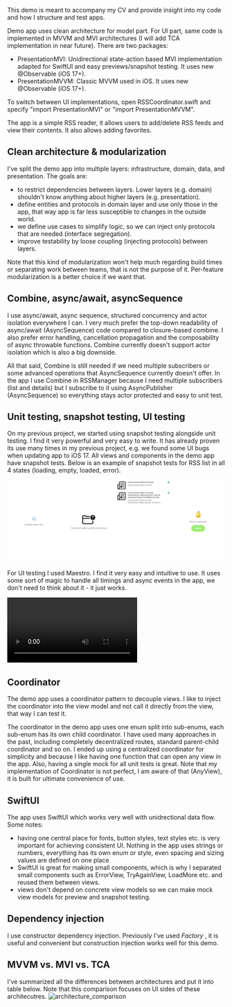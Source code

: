 This demo is meant to accompany my CV and provide insight into my code and how I structure and test apps. 

Demo app uses clean architecture for model part. For UI part, same code is implemented in MVVM and MVI architectures (I will add TCA implementation in near future). There are two packages:
- PresentationMVI: Unidirectional state-action based MVI implementation adapted for SwiftUI and easy previews/snapshot testing. It uses new @Observable (iOS 17+).
- PresentationMVVM: Classic MVVM used in iOS. It uses new @Observable (iOS 17+).  

To switch between UI implementations, open RSSCoordinator.swift and specify "import PresentationMVI" or "import PresentationMVVM".

The app is a simple RSS reader, it allows users to add/delete RSS feeds and view their contents. It also allows adding favorites.

## Clean architecture & modularization
I've split the demo app into multiple layers: infrastructure, domain, data, and presentation. The goals are:
- to restrict dependencies between layers. Lower layers (e.g. domain) shouldn't know anything about higher layers (e.g. presentation).
- define entities and protocols in domain layer and use only those in the app, that way app is far less susceptible to changes in the outside world.
- we define use cases to simplify logic, so we can inject only protocols that are needed (interface segregation).
- improve testability by loose coupling (injecting protocols) between layers.

Note that this kind of modularization won't help much regarding build times or separating work between teams, that is not the purpose of it. Per-feature modularization is a better choice if we want that.

## Combine, async/await, asyncSequence
I use async/await, async sequence, structured concurrency and actor isolation everywhere I can. I very much prefer the top-down readability of async/await (AsyncSequence) code compared to closure-based combine. I also prefer error handling, cancellation propagation and the composability of async throwable functions. Combine currently doesn't support actor isolation which is also a big downside.

All that said, Combine is still needed if we need multiple subscribers or some advanced operations that AsyncSequence currently doesn't offer. In the app I use Combine in RSSManager because I need multiple subscribers (list and details) but I subscribe to it using AsyncPublisher (AsyncSequence) so everything stays actor protected and easy to unit test.

## Unit testing, snapshot testing, UI testing
On my previous project, we started using snapshot testing alongside unit testing. I find it very powerful and very easy to write. It has already proven its use many times in my previous project, e.g. we found some UI bugs when updating app to iOS 17. All views and components in the demo app have snapshot tests. Below is an example of snapshot tests for RSS list in all 4 states (loading, empty, loaded, error).

![snapshot_tests](https://github.com/DanijelHuis/ArchitectureDemo/blob/master/ReadmeResources/snapshot1.png)

For UI testing I used Maestro. I find it very easy and intuitive to use. It uses some sort of magic to handle all timings and async events in the app, we don't need to think about it - it just works.

<video src="https://github.com/DanijelHuis/ArchitectureDemo/assets/5382135/3018304e-d2db-45fd-8f59-0bfcc5d62ce5"></video>

## Coordinator
The demo app uses a coordinator pattern to decouple views. I like to inject the coordinator into the view model and not call it directly from the view, that way I can test it.

The coordinator in the demo app uses one enum split into sub-enums, each sub-enum has its own child coordinator. I have used many approaches in the past, including completely decentralized routes, standard parent-child coordinator and so on. I ended up using a centralized coordinator for simplicity and because I like having one function that can open any view in the app. Also, having a single mock for all unit tests is great. Note that my implementation of Coordinator is not perfect, I am aware of that (AnyView), it is built for ultimate convenience of use.

## SwiftUI
The app uses SwiftUI which works very well with unidrectional data flow. Some notes:
- having one central place for fonts, button styles, text styles etc. is very important for achieving consistent UI. Nothing in the app uses strings or numbers, everything has its own enum or style, even spacing and sizing values are defined on one place
- SwiftUI is great for making small components, which is why I separated small components such as ErrorView, TryAgainView, LoadMore etc. and reused them between views.
- views don't depend on concrete view models so we can make mock view models for preview and snapshot testing.

## Dependency injection
I use constructor dependency injection. Previously I've used *Factory* , it is useful and convenient but construction injection works well for this demo.

## MVVM vs. MVI vs. TCA
I've summarized all the differences between architectures and put it into table below. Note that this comparison focuses on UI sides of these architecutres.
![architecture_comparison](https://github.com/DanijelHuis/ArchitectureDemo/assets/5382135/3562f072-14a8-422a-921a-7a93f60f9bd0)

